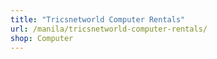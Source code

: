 ```yaml
---
title: "Tricsnetworld Computer Rentals"
url: /manila/tricsnetworld-computer-rentals/
shop: Computer
---
```

